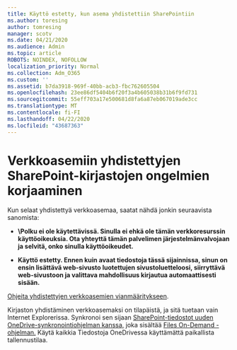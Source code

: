 ```yaml
---
title: Käyttö estetty, kun asema yhdistettiin SharePointiin
ms.author: toresing
author: tomresing
manager: scotv
ms.date: 04/21/2020
ms.audience: Admin
ms.topic: article
ROBOTS: NOINDEX, NOFOLLOW
localization_priority: Normal
ms.collection: Adm_O365
ms.custom: ''
ms.assetid: b7da3918-969f-40bb-acb3-fbc762605504
ms.openlocfilehash: 23ee86df5404b6f20f3a4b605038b31b6f9fd731
ms.sourcegitcommit: 55eff703a17e500681d8fa6a87eb067019ade3cc
ms.translationtype: MT
ms.contentlocale: fi-FI
ms.lasthandoff: 04/22/2020
ms.locfileid: "43687363"
---
```

# <a name="fix-problems-with-sharepoint-libraries-mapped-to-network-drives"></a>Verkkoasemiin yhdistettyjen SharePoint-kirjastojen ongelmien korjaaminen

Kun selaat yhdistettyä verkkoasemaa, saatat nähdä jonkin seuraavista sanomista:
  
- **\\Polku ei ole käytettävissä. Sinulla ei ehkä ole tämän verkkoresurssin käyttöoikeuksia. Ota yhteyttä tämän palvelimen järjestelmänvalvojaan ja selvitä, onko sinulla käyttöoikeudet.**

- **Käyttö estetty. Ennen kuin avaat tiedostoja tässä sijainnissa, sinun on ensin lisättävä web-sivusto luotettujen sivustoluetteloosi, siirryttävä web-sivustoon ja valittava mahdollisuus kirjautua automaattisesti sisään.**

[Ohjeita yhdistettyjen verkkoasemien vianmääritykseen](https://docs.microsoft.com/sharepoint/support/administration/troubleshoot-mapped-network-drives).
  
Kirjaston yhdistäminen verkkoasemaksi on tilapäistä, ja sitä tuetaan vain Internet Explorerissa. Synkronoi sen sijaan [SharePoint-tiedostot uuden OneDrive-synkronointiohjelman kanssa,](https://support.office.com/article/6de9ede8-5b6e-4503-80b2-6190f3354a88.aspx) joka sisältää [Files On-Demand -ohjelman.](https://support.office.com/article/0e6860d3-d9f3-4971-b321-7092438fb38e.aspx) Käytä kaikkia Tiedostoja OneDrivessa käyttämättä paikallista tallennustilaa.
  